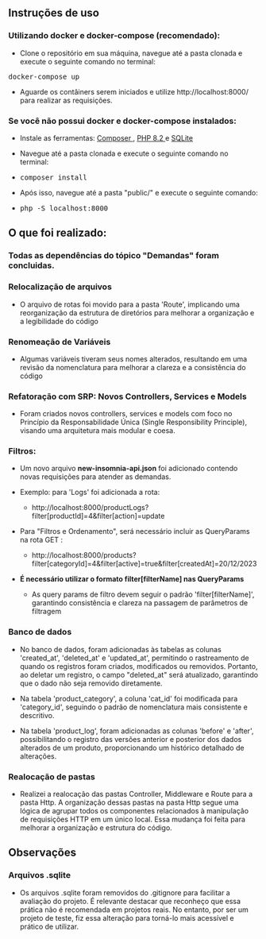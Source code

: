 ## Instruções de uso

### Utilizando docker e docker-compose (recomendado):

-   Clone o repositório em sua máquina, navegue até a pasta clonada e execute o seguinte comando no terminal:

  <pre>docker-compose up </pre>

-   Aguarde os contâiners serem iniciados e utilize http://localhost:8000/ para realizar as requisições.

### Se você não possui docker e docker-compose instalados:

-   Instale as ferramentas:
    <a href="https://getcomposer.org/"> Composer </a>,
    <a href="https://www.php.net/downloads.php"> PHP 8.2 </a> e
    <a href="https://www.sqlite.org/download.html"> SQLite </a>

-   Navegue até a pasta clonada e execute o seguinte comando no terminal:
-   <pre>composer install </pre>
-   Após isso, navegue até a pasta "public/" e execute o seguinte comando:
-   <pre>php -S localhost:8000 </pre>

## O que foi realizado:

### Todas as dependências do tópico "Demandas" foram concluidas.

### Relocalização de arquivos

-   O arquivo de rotas foi movido para a pasta 'Route', implicando uma reorganização da estrutura de diretórios para melhorar a organização e a legibilidade do código

### Renomeação de Variáveis

-   Algumas variáveis tiveram seus nomes alterados, resultando em uma revisão da nomenclatura para melhorar a clareza e a consistência do código

### Refatoração com SRP: Novos Controllers, Services e Models

-   Foram criados novos controllers, services e models com foco no Princípio da Responsabilidade Única (Single Responsibility Principle), visando uma arquitetura mais modular e coesa.

### Filtros:

-   Um novo arquivo **new-insomnia-api.json** foi adicionado contendo novas requisições para atender as demandas.

-   Exemplo: para 'Logs' foi adicionada a rota:

    -   http://localhost:8000/productLogs?filter[productId]=4&filter[action]=update

-   Para "Filtros e Ordenamento", será necessário incluir as QueryParams na rota GET :

    -   http://localhost:8000/products?filter[categoryId]=4&filter[active]=true&filter[createdAt]=20/12/2023

-   **É necessário utilizar o formato filter[filterName] nas QueryParams**
    -   As query params de filtro devem seguir o padrão 'filter[filterName]', garantindo consistência e clareza na passagem de parâmetros de filtragem

### Banco de dados

-   No banco de dados, foram adicionadas às tabelas as colunas 'created_at', 'deleted_at' e 'updated_at', permitindo o rastreamento de quando os registros foram criados, modificados ou removidos. Portanto, ao deletar um registro, o campo "deleted_at" será atualizado, garantindo que o dado não seja removido diretamente.

-   Na tabela 'product_category', a coluna 'cat_id' foi modificada para 'category_id', seguindo o padrão de nomenclatura mais consistente e descritivo.

-   Na tabela 'product_log', foram adicionadas as colunas 'before' e 'after', possibilitando o registro das versões anterior e posterior dos dados alterados de um produto, proporcionando um histórico detalhado de alterações.

### Realocação de pastas

-   Realizei a realocação das pastas Controller, Middleware e Route para a pasta Http.
    A organização dessas pastas na pasta Http segue uma lógica de agrupar todos os componentes relacionados à manipulação de requisições HTTP em um único local. Essa mudança foi feita para melhorar a organização e estrutura do código.

## Observações

### Arquivos .sqlite

-   Os arquivos .sqlite foram removidos do .gitignore para facilitar a avaliação do projeto. É relevante destacar que reconheço que essa prática não é recomendada em projetos reais. No entanto, por ser um projeto de teste, fiz essa alteração para torná-lo mais acessível e prático de utilizar.
